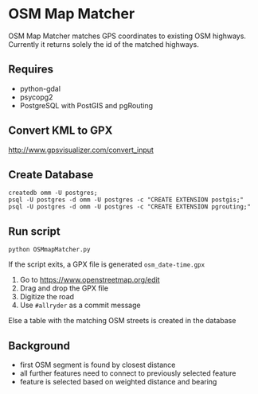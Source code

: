 # OSM Map Matcher
OSM Map Matcher matches GPS coordinates to existing OSM highways. Currently it returns solely the id of the matched highways.

## Requires
* python-gdal
* psycopg2
* PostgreSQL with PostGIS and pgRouting

## Convert KML to GPX
http://www.gpsvisualizer.com/convert_input

## Create Database
```
createdb omm -U postgres;
psql -U postgres -d omm -U postgres -c "CREATE EXTENSION postgis;"
psql -U postgres -d omm -U postgres -c "CREATE EXTENSION pgrouting;"
```

## Run script
```
python OSMmapMatcher.py
```
If the script exits, a GPX file is generated `osm_date-time.gpx`
1. Go to https://www.openstreetmap.org/edit
2. Drag and drop the GPX file
3. Digitize the road
4. Use `#allryder` as a commit message

Else a table with the matching OSM streets is created in the database


## Background
* first OSM segment is found by closest distance
* all further features need to connect to previously selected feature
* feature is selected based on weighted distance and bearing
